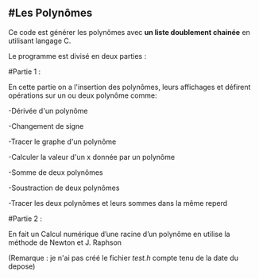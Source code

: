 #Les Polynômes
-------------------------------------------------------------------------------------------------------------------------------------

Ce code est générer les polynômes avec **un liste doublement chainée** en utilisant langage C.

Le programme est divisé en deux parties :

#Partie 1 :

En cette partie on a l'insertion des polynômes, leurs affichages et défirent opérations sur un ou deux polynôme comme:

  -Dérivée d'un polynôme

  -Changement de signe 

  -Tracer le graphe d'un polynôme

  -Calculer la valeur d'un x donnée par un polynôme 

  -Somme de deux polynômes 

  -Soustraction de deux polynômes

  -Tracer les deux polynômes et leurs sommes dans la même reperd


#Partie 2 :

En fait un Calcul numérique d’une racine d’un polynôme en utilise la méthode de Newton et J. Raphson




(Remarque : je n'ai pas créé le fichier *test.h* compte tenu de la date du depose)


